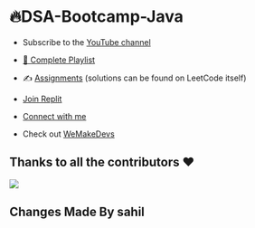 # 🔥DSA-Bootcamp-Java

- Subscribe to the [YouTube channel](https://www.youtube.com/KunalKushwaha?sub_confirmation=1)

- [📂 Complete Playlist](https://www.youtube.com/playlist?list=PL9gnSGHSqcnr_DxHsP7AW9ftq0AtAyYqJ)

- ✍️ [Assignments](https://github.com/kunal-kushwaha/DSA-Bootcamp-Java/tree/main/assignments) (solutions can be found on LeetCode itself)

- [Join Replit](http://join.replit.com/kunal-kushwaha )

- [Connect with me](http://kunalkushwaha.com)

- Check out [WeMakeDevs](https://wemakedevs.org)
 
## Thanks to all the contributors ❤️
<a href = "https://github.com/kunal-kushwaha/DSA-Bootcamp-Java/graphs/contributors">
  <img src = "https://contrib.rocks/image?repo=kunal-kushwaha/DSA-Bootcamp-Java"/>
</a>

## Changes Made By sahil
